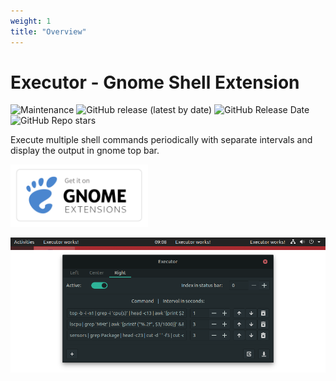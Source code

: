 ```yaml
---
weight: 1
title: "Overview"
---
```


# **Executor - Gnome Shell Extension**
![Maintenance](https://img.shields.io/maintenance/yes/2021)
![GitHub release (latest by date)](https://img.shields.io/github/v/release/raujonas/executor)
![GitHub Release Date](https://img.shields.io/github/release-date/raujonas/executor)
![GitHub Repo stars](https://img.shields.io/github/stars/raujonas/executor?style=social)

Execute multiple shell commands periodically with separate intervals and display the output in gnome top bar.

[<img src="https://raw.githubusercontent.com/andyholmes/gnome-shell-extensions-badge/master/get-it-on-ego.svg?sanitize=true" alt="Get it on GNOME Extensions" height="100" width="220">](https://extensions.gnome.org/extension/2932/executor/)

<img src="docs/combined.png" alt="result" width="967">